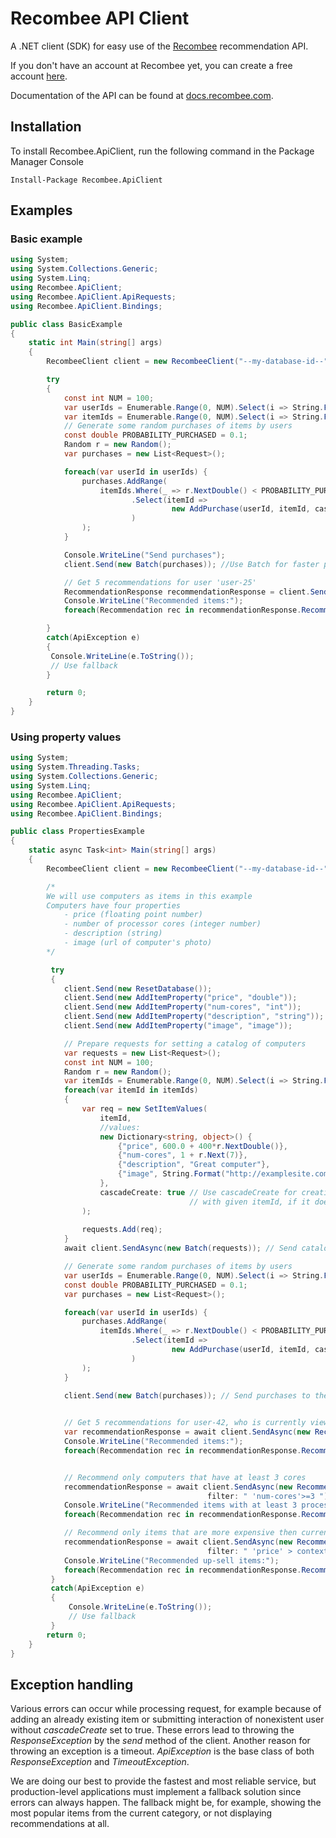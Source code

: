 # Recombee API Client

A .NET client (SDK) for easy use of the [Recombee](https://www.recombee.com/) recommendation API.

If you don't have an account at Recombee yet, you can create a free account [here](https://www.recombee.com/).

Documentation of the API can be found at [docs.recombee.com](https://docs.recombee.com/).

## Installation

To install Recombee.ApiClient, run the following command in the Package Manager Console
```
Install-Package Recombee.ApiClient
```

## Examples

### Basic example

```cs
using System;
using System.Collections.Generic;
using System.Linq;
using Recombee.ApiClient;
using Recombee.ApiClient.ApiRequests;
using Recombee.ApiClient.Bindings;

public class BasicExample
{
    static int Main(string[] args)
    {
        RecombeeClient client = new RecombeeClient("--my-database-id--", "--db-private-token--");

        try
        {
            const int NUM = 100;
            var userIds = Enumerable.Range(0, NUM).Select(i => String.Format("user-{0}", i));
            var itemIds = Enumerable.Range(0, NUM).Select(i => String.Format("item-{0}", i));
            // Generate some random purchases of items by users
            const double PROBABILITY_PURCHASED = 0.1;
            Random r = new Random();
            var purchases = new List<Request>();

            foreach(var userId in userIds) {
                purchases.AddRange(
                    itemIds.Where(_ => r.NextDouble() < PROBABILITY_PURCHASED)
                           .Select(itemId =>
                                    new AddPurchase(userId, itemId, cascadeCreate: true) // Use cascadeCreate parameter to create
                           )                                                             // the yet non-existing users and items
                );
            }

            Console.WriteLine("Send purchases");
            client.Send(new Batch(purchases)); //Use Batch for faster processing of larger data

            // Get 5 recommendations for user 'user-25'
            RecommendationResponse recommendationResponse = client.Send(new RecommendItemsToUser("user-25", 5));
            Console.WriteLine("Recommended items:");
            foreach(Recommendation rec in recommendationResponse.Recomms) Console.WriteLine(rec.Id);

        }
        catch(ApiException e)
        {
         Console.WriteLine(e.ToString());
         // Use fallback
        }

        return 0;
    }
}

```

### Using property values

```cs
using System;
using System.Threading.Tasks;
using System.Collections.Generic;
using System.Linq;
using Recombee.ApiClient;
using Recombee.ApiClient.ApiRequests;
using Recombee.ApiClient.Bindings;

public class PropertiesExample
{
    static async Task<int> Main(string[] args)
    {
        RecombeeClient client = new RecombeeClient("--my-database-id--", "--db-private-token--");

        /*
        We will use computers as items in this example
        Computers have four properties
            - price (floating point number)
            - number of processor cores (integer number)
            - description (string)
            - image (url of computer's photo)
        */

         try
         {
            client.Send(new ResetDatabase());
            client.Send(new AddItemProperty("price", "double"));
            client.Send(new AddItemProperty("num-cores", "int"));
            client.Send(new AddItemProperty("description", "string"));
            client.Send(new AddItemProperty("image", "image"));

            // Prepare requests for setting a catalog of computers
            var requests = new List<Request>();
            const int NUM = 100;
            Random r = new Random();
            var itemIds = Enumerable.Range(0, NUM).Select(i => String.Format("computer-{0}", i));
            foreach(var itemId in itemIds)
            {
                var req = new SetItemValues(
                    itemId,
                    //values:
                    new Dictionary<string, object>() {
                        {"price", 600.0 + 400*r.NextDouble()},
                        {"num-cores", 1 + r.Next(7)},
                        {"description", "Great computer"},
                        {"image", String.Format("http://examplesite.com/products/{0}.jpg", itemId)}
                    },
                    cascadeCreate: true // Use cascadeCreate for creating item
                                        // with given itemId, if it doesn't exist
                );  
                                           
                requests.Add(req);
            }
            await client.SendAsync(new Batch(requests)); // Send catalog to the recommender system

            // Generate some random purchases of items by users
            var userIds = Enumerable.Range(0, NUM).Select(i => String.Format("user-{0}", i));
            const double PROBABILITY_PURCHASED = 0.1;
            var purchases = new List<Request>();

            foreach(var userId in userIds) {
                purchases.AddRange(
                    itemIds.Where(_ => r.NextDouble() < PROBABILITY_PURCHASED)
                           .Select(itemId => 
                                    new AddPurchase(userId, itemId, cascadeCreate: true) // Use cascadeCreate parameter to create
                           )                                                             // the yet non-existing users and items                                                               
                );
            }

            client.Send(new Batch(purchases)); // Send purchases to the recommender system
        

            // Get 5 recommendations for user-42, who is currently viewing computer-6
            var recommendationResponse = await client.SendAsync(new RecommendItemsToItem("computer-6", "user-42", 5));
            Console.WriteLine("Recommended items:");
            foreach(Recommendation rec in recommendationResponse.Recomms) Console.WriteLine(rec.Id);


            // Recommend only computers that have at least 3 cores
            recommendationResponse = await client.SendAsync(new RecommendItemsToItem("computer-6", "user-42", 5,
                                            filter: " 'num-cores'>=3 "));
            Console.WriteLine("Recommended items with at least 3 processor cores:");
            foreach(Recommendation rec in recommendationResponse.Recomms) Console.WriteLine(rec.Id);

            // Recommend only items that are more expensive then currently viewed item (up-sell)
            recommendationResponse = await client.SendAsync(new RecommendItemsToItem("computer-6", "user-42", 5,
                                            filter: " 'price' > context_item[\"price\"] "));
            Console.WriteLine("Recommended up-sell items:");
            foreach(Recommendation rec in recommendationResponse.Recomms) Console.WriteLine(rec.Id);
         }
         catch(ApiException e)
         {
             Console.WriteLine(e.ToString());
             // Use fallback
         }
        return 0;
    }
}
```

## Exception handling

Various errors can occur while processing request, for example because of adding an already existing item or submitting interaction of nonexistent user without *cascadeCreate* set to true. These errors lead to throwing the *ResponseException* by the *send* method of the client. Another reason for throwing an exception is a timeout. *ApiException* is the base class of both *ResponseException* and *TimeoutException*.

We are doing our best to provide the fastest and most reliable service, but production-level applications must implement a fallback solution since errors can always happen. The fallback might be, for example, showing the most popular items from the current category, or not displaying recommendations at all.